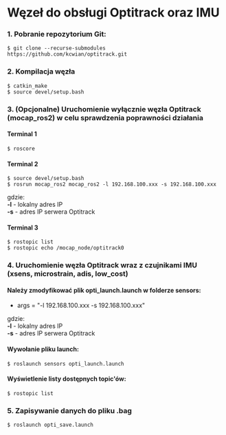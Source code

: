 # Węzeł do obsługi Optitrack oraz IMU

### 1. Pobranie repozytorium Git:
```
$ git clone --recurse-submodules https://github.com/kcwian/optitrack.git

```
### 2. Kompilacja węzła
```
$ catkin_make
$ source devel/setup.bash
```
### 3. (Opcjonalne) Uruchomienie wyłącznie węzła Optitrack (mocap_ros2) w celu sprawdzenia poprawności działania

#### Terminal 1
```
$ roscore 
```
#### Terminal 2
```
$ source devel/setup.bash
$ rosrun mocap_ros2 mocap_ros2 -l 192.168.100.xxx -s 192.168.100.xxx
```
gdzie:  
**-l** - lokalny adres IP  
**-s** - adres IP serwera Optitrack  
#### Terminal 3
```
$ rostopic list
$ rostopic echo /mocap_node/optitrack0
```

### 4. Uruchomienie węzła Optitrack wraz z czujnikami IMU (xsens, microstrain, adis, low_cost)

#### Należy zmodyfikować plik opti_launch.launch w folderze sensors:
-	args = "-l 192.168.100.xxx -s 192.168.100.xxx"

gdzie:  
**-l** - lokalny adres IP  
**-s** - adres IP serwera Optitrack  

#### Wywołanie pliku launch:
```
$ roslaunch sensors opti_launch.launch
```
#### Wyświetlenie listy dostępnych topic'ów:
```
$ rostopic list

```
### 5. Zapisywanie danych do pliku .bag
```
$ roslaunch opti_save.launch
```

